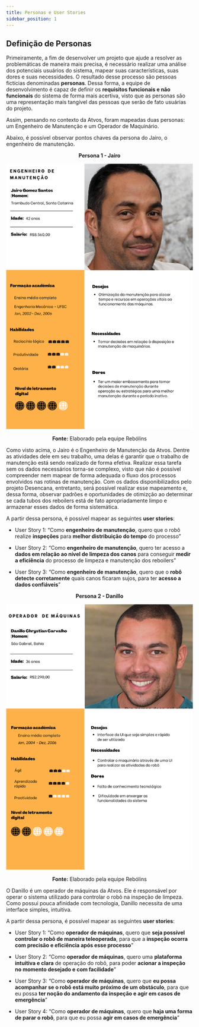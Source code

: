 ```yaml
---
title: Personas e User Stories
sidebar_position: 1
---
```


## Definição de Personas

Primeiramente, a fim de desenvolver um projeto que ajude a resolver as problemáticas de maneira mais precisa, é necessário realizar uma análise dos potenciais usuários do sistema, mapear suas características, suas dores e suas necessidades. O resultado desse processo são pessoas fictícias denominadas **personas**. Dessa forma, a equipe de desenvolvimento é capaz de definir os **requisitos funcionais e não funcionais** do sistema de forma mais acertiva, visto que as personas são uma representação mais tangível das pessoas que serão de fato usuárias do projeto.

Assim, pensando no contexto da Atvos, foram mapeadas duas personas: um Engenheiro de Manutenção e um Operador de Maquinário. 

Abaixo, é possível observar pontos chaves da persona do Jairo, o engenheiro de manutenção.


<div align="center">

**Persona 1 - Jairo**

![Descrição da persona Engenheiro de Manutenção - Jairo](../../../static/img/Jairo.png)

**Fonte:** Elaborado pela equipe Rebólins

</div>

Como visto acima, o Jairo é o Engenheiro de Manutenção da Atvos. Dentre as atividades dele em seu trabalho, uma delas é garantir que o trabalho de manutenção está sendo realizado de forma efetiva. Realizar essa tarefa sem os dados necessários torna-se complexo, visto que não é possivel compreender nem mapear de forma adequada o fluxo dos processos envolvidos nas rotinas de manutenção. Com os dados disponibilizados pelo projeto Desencana, entretanto, será possível realizar esse mapeamento e, dessa forma, observar padrões e oportunidades de otimizção ao determinar se cada tubos dos reboilers está de fato apropriadamente limpo e armazenar esses dados de forma sistemática.

A partir dessa persona, é possível mapear as seguintes **user stories**:

- User Story 1: “Como **engenheiro de manutenção**, quero que o robô realize **inspeções** para **melhor distribuição do tempo** do processo”

- User Story 2: “Como **engenheiro de manutenção**, quero ter acesso a **dados em relação ao nível de limpeza dos canos** para conseguir **medir a eficiência** do processo de limpeza e manutenção dos reboilers”

- User Story 3: “Como **engenheiro de manutenção**, quero que o **robô detecte corretamente** quais canos ficaram sujos, para ter **acesso a dados confiáveis**”

<div align="center">

**Persona 2 - Danillo**

![Descrição da persona Operador de Máquinas - Danillo Chrystian](../../../static/img/Danillo.png)

**Fonte:** Elaborado pela equipe Rebólins

</div>

O Danillo é um operador de máquinas da Atvos. Ele é responsável por operar o sistema utilizado para controlar o robô na inspeção de limpeza. Como possui pouca afinidade com tecnologia, Danillo necessita de uma interface simples, intuitiva.

A partir dessa persona, é possível mapear as seguintes **user stories**:

- User Story 1: “Como **operador de máquinas**, quero que **seja possível controlar o robô de maneira teleoperada**, para que a **inspeção ocorra com precisão e eficiência após esse processo**”

- User Story 2: “Como **operador de máquinas**, quero uma **plataforma intuitiva e clara** de operação do robô, para poder **acionar a inspeção no momento desejado e com facilidade**”

- User Story 3: “Como **operador de máquinas**, quero que **eu possa acompanhar se o robô está muito próximo de um obstáculo**, para que eu possa **ter noção do andamento da inspeção e agir em casos de emergência**”

- User Story 4: “Como **operador de máquinas**, quero que **haja uma forma de parar o robô**, para que eu possa **agir em casos de emergência**”